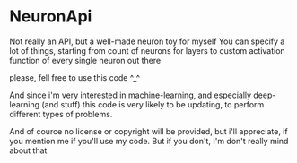 # NeuronApi

Not really an API, but a well-made neuron toy for myself
You can specify a lot of things, starting from count of neurons for layers 
to custom activation function of every single neuron out there

please, fell free to use this code ^_^

And since i'm very interested in machine-learning, and especially deep-learning (and stuff)
this code is very likely to be updating, to perform different types of problems.

And of cource no license or copyright will be provided, but i'll appreciate, if you
mention me if you'll use my code.
But if you don't, I'm don't really mind about that

